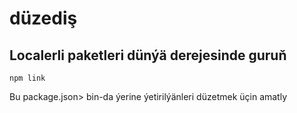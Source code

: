 # düzediş

## Localerli paketleri dünýä derejesinde guruň

`npm link`

Bu package.json> bin-da ýerine ýetirilýänleri düzetmek üçin amatly